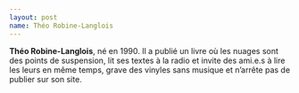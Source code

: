 ```yaml
---
layout: post
name: Théo Robine-Langlois
---
```

**Théo Robine-Langlois**, né en 1990. Il a publié un livre où les nuages sont des points de suspension, lit ses textes à la radio et invite des ami.e.s à lire les leurs en même temps, grave des vinyles sans musique et n’arrête pas de publier sur son site.
